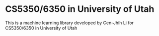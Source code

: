 # CS5350/6350 in University of Utah
 This is a machine learning library developed by Cen-Jhih Li for CS5350/6350 in University of Utah
